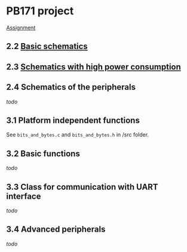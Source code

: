 # PB171 project

[Assignment](doc/TaskSpecification.pdf)

## 2.2 [Basic schematics](doc/basic-schematics.md)
## 2.3 [Schematics with high power consumption](doc/high_power_schematics.md)
## 2.4 Schematics of the peripherals
_todo_

## 3.1 Platform independent functions
See `bits_and_bytes.c` and `bits_and_bytes.h` in /src folder.
## 3.2 Basic functions
_todo_
## 3.3 Class for communication with UART interface
_todo_
## 3.4 Advanced peripherals
_todo_
